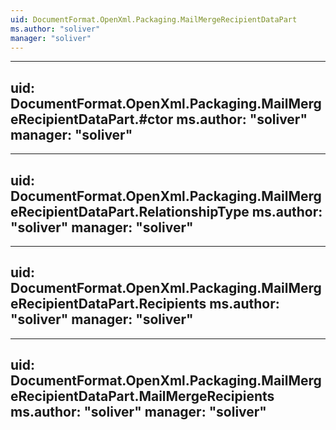 ```yaml
---
uid: DocumentFormat.OpenXml.Packaging.MailMergeRecipientDataPart
ms.author: "soliver"
manager: "soliver"
---
```


---
uid: DocumentFormat.OpenXml.Packaging.MailMergeRecipientDataPart.#ctor
ms.author: "soliver"
manager: "soliver"
---

---
uid: DocumentFormat.OpenXml.Packaging.MailMergeRecipientDataPart.RelationshipType
ms.author: "soliver"
manager: "soliver"
---

---
uid: DocumentFormat.OpenXml.Packaging.MailMergeRecipientDataPart.Recipients
ms.author: "soliver"
manager: "soliver"
---

---
uid: DocumentFormat.OpenXml.Packaging.MailMergeRecipientDataPart.MailMergeRecipients
ms.author: "soliver"
manager: "soliver"
---
